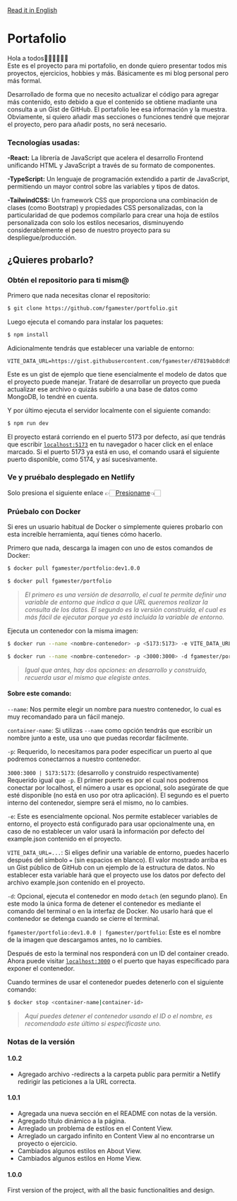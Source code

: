 [Read it in English](/README.md)

# Portafolio

Hola a todos👋🏼👋🏼👋🏼  
Este es el proyecto para mi portafolio, en donde quiero presentar todos mis proyectos, ejercicios, hobbies y más. Básicamente es mi blog personal pero más formal.

Desarrollado de forma que no necesito actualizar el código para agregar más contenido, esto debido a que el contenido se obtiene madiante una consulta a un Gist de GitHub. El portafolio lee esa información y la muestra. Obviamente, si quiero añadir mas secciones o funciones tendré que mejorar el proyecto, pero para añadir posts, no será necesario.

### Tecnologías usadas:

**-React:** La librería de JavaScript que acelera el desarrollo Frontend unificando HTML y JavaScript a través de su formato de componentes.

**-TypeScript:** Un lenguaje de programación extendido a partir de JavaScript, permitiendo un mayor control sobre las variables y tipos de datos.

**-TailwindCSS:** Un framework CSS que proporciona una combinación de clases (como Bootstrap) y propiedades CSS personalizadas, con la particularidad de que podemos compilarlo para crear una hoja de estilos personalizada con solo los estilos necesarios, disminuyendo considerablemente el peso de nuestro proyecto para su despliegue/producción.

## ¿Quieres probarlo?

### Obtén el repositorio para ti mism@

Primero que nada necesitas clonar el repositorio:
```bash
$ git clone https://github.com/fgamester/portfolio.git
```
Luego ejecuta el comando para instalar los paquetes:
```bash
$ npm install
```
Adicionalmente tendrás que establecer una variable de entorno:
```
VITE_DATA_URL=https://gist.githubusercontent.com/fgamester/d7819ab8dcd914121e12f757d5af7a43/raw/data_example.json
```
Este es un gist de ejemplo que tiene esencialmente el modelo de datos que el proyecto puede manejar. Trataré de desarrollar un proyecto que pueda actualizar ese archivo o quizás subirlo a una base de datos como MongoDB, lo tendré en cuenta.

Y por último ejecuta el servidor localmente con el siguiente comando:
```bash
$ npm run dev
```
El proyecto estará corriendo en el puerto 5173 por defecto, así que tendrás que escribir [`localhost:5173`](http://localhost:5173) en tu navegador o hacer click en el enlace marcado. Si el puerto 5173 ya está en uso, el comando usará el siguiente puerto disponible, como 5174, y así sucesivamente.

### Ve y pruébalo desplegado en Netlify

Solo presiona el siguiente enlace 👉🏻[Presioname](https://fgamester.netlify.app)👈🏻

### Prúebalo con Docker

Si eres un usuario habitual de Docker o simplemente quieres probarlo con esta increíble herramienta, aquí tienes cómo hacerlo.

Primero que nada, descarga la imagen con uno de estos comandos de Docker:
```bash
$ docker pull fgamester/portfolio:dev1.0.0
```
```bash
$ docker pull fgamester/portfolio
```
>*El primero es una versión de desarrollo, el cual te permite definir una variable de entorno que indica a que URL queremos realizar la consulta de los datos. El segundo es la versión construida, el cual es más fácil de ejecutar porque ya está incluida la variable de entorno.*

Ejecuta un contenedor con la misma imagen:
```bash
$ docker run --name <nombre-contenedor> -p <5173:5173> -e VITE_DATA_URL=<https://gist.githubusercontent.com/fgamester/d7819ab8dcd914121e12f757d5af7a43/raw/data_example.json> -d fgamester/portfolio:dev1.0.0
```
```bash
$ docker run --name <nombre-contenedor> -p <3000:3000> -d fgamester/portfolio
```
>*Igual que antes, hay dos opciones: en desarrollo y construido, recuerda usar el mismo que elegiste antes.*

#### Sobre este comando:

`--name`: Nos permite elegir un nombre para nuestro contenedor, lo cual es muy recomandado para un fácil manejo.

`container-name`: Si utilizas `--name` como opción tendrás que escribir un nombre junto a este, usa uno que puedas recordar fácilmente.

`-p`: Requerido, lo necesitamos para poder especificar un puerto al que podremos conectarnos a nuestro contenedor.

`3000:3000 | 5173:5173`: (desarrollo y construido respectivamente) Requerido igual que `-p`. El primer puerto es por el cual nos podremos conectar por localhost, el número a usar es opcional, solo asegúrate de que esté disponible (no está en uso por otra aplicación). El segundo es el puerto interno del contenedor, siempre será el mismo, no lo cambies.

`-e`: Este es esencialmente opcional. Nos permite establecer variables de entorno, el proyecto está configurado para usar opcionalmente una, en caso de no establecer un valor usará la información por defecto del example.json contenido en el proyecto.

`VITE_DATA_URL=...`: Si eliges definir una variable de entorno, puedes hacerlo después del símbolo `=` (sin espacios en blanco). El valor mostrado arriba es un Gist público de GitHub con un ejemplo de la estructura de datos. No establecer esta variable hará que el proyecto use los datos por defecto del archivo example.json contenido en el proyecto.

`-d`: Opcional, ejecuta el contenedor en modo `detach` (en segundo plano). En este modo la única forma de detener el contenedor es mediante el comando del terminal o en la interfaz de Docker. No usarlo hará que el contenedor se detenga cuando se cierre el terminal.

`fgamester/portfolio:dev1.0.0 | fgamester/portfolio`: Este es el nombre de la imagen que descargamos antes, no lo cambies.

Después de esto la terminal nos responderá con un ID del container creado. Ahora puede visitar [`localhost:3000`](http://localhost:3000) o el puerto que hayas especificado para exponer el contenedor.

Cuando termines de usar el contenedor puedes detenerlo con el siguiente comando:
```bash
$ docker stop <container-name|container-id>
```
>*Aquí puedes detener el contenedor usando el ID o el nombre, es recomendado este último si especificaste uno.*

### Notas de la versión

#### 1.0.2
- Agregado archivo -redirects a la carpeta public para permitir a Netlify redirigir las peticiones a la URL correcta.

#### 1.0.1
- Agregada una nueva sección en el README con notas de la versión.
- Agregado título dinámico a la página.
- Arreglado un problema de estilos en el Content View.
- Arreglado un cargado infinito en Content View al no encontrarse un proyecto o ejercicio.
- Cambiados algunos estilos en About View.
- Cambiados algunos estilos en Home View.

#### 1.0.0

First version of the project, with all the basic functionalities and design.